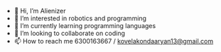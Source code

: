 - 👋 Hi, I’m Alienizer
- 👀 I’m interested in robotics and programming
- 🌱 I’m currently learning programming languages
- 💞️ I’m looking to collaborate on coding
- 📫 How to reach me 6300163667 / kovelakondaaryan13@gmail.com
